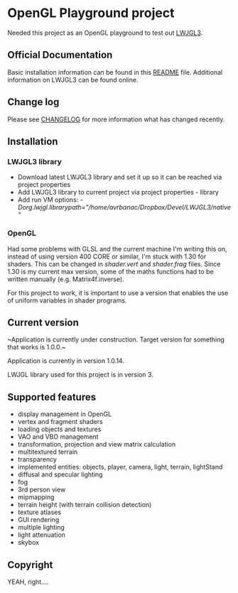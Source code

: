 # OpenGL Playground project

Needed this project as an OpenGL playground to test out [LWJGL3](https://www.lwjgl.org/).

## Official Documentation

Basic installation information can be found in this [README](README.md) file. Additional information on LWJGL3 can be found online.

## Change log

Please see [CHANGELOG](CHANGELOG.md) for more information what has changed recently.

## Installation

### LWJGL3 library

* Download latest LWJGL3 library and set it up so it can be reached via project properties
* Add LWJGL3 library to current project via project properties - library
* Add run VM options: _-Dorg.lwjgl.librarypath="/home/avrbanac/Dropbox/Devel/LWJGL3/native"_

### OpenGL

Had some problems with GLSL and the current machine I'm writing this on, instead of using
version 400 CORE or similar, I'm stuck with 1.30 for shaders. This can be changed in _shader.vert_ and _shader.frag_ files.
Since 1.30 is my current max version, some of the maths functions had to be written manually (e.g. Matrix4f.inverse).

For this project to work, it is important to use a version that enables the use of uniform variables in shader programs.

## Current version

~Application is currently under construction. Target version for something that works is 1.0.0.~

Application is currently in version 1.0.14.

LWJGL library used for this project is in version 3.

## Supported features

* display management in OpenGL
* vertex and fragment shaders
* loading objects and textures
* VAO and VBO management
* transformation, projection and view matrix calculation
* multitextured terrain
* transparency
* implemented entities: objects, player, camera, light, terrain, lightStand
* diffusal and specular lighting
* fog
* 3rd person view
* mipmapping
* terrain height (with terrain collision detection)
* texture atlases
* GUI rendering
* multiple lighting
* light attenuation
* skybox

## Copyright

YEAH, right....
